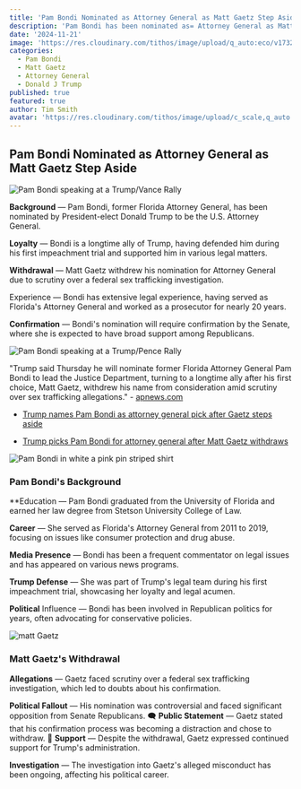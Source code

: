 ```yaml
---
title: 'Pam Bondi Nominated as Attorney General as Matt Gaetz Step Aside'
description: 'Pam Bondi has been nominated as= Attorney General as Matt Gaetz Step Aside'
date: '2024-11-21'
image: 'https://res.cloudinary.com/tithos/image/upload/q_auto:eco/v1732248824/pam-bondi-5_glzjpr.avif'
categories:
  - Pam Bondi
  - Matt Gaetz
  - Attorney General
  - Donald J Trump
published: true
featured: true
author: Tim Smith
avatar: 'https://res.cloudinary.com/tithos/image/upload/c_scale,q_auto:eco,w_1200/v1732248824/pam-bondi-4_m69mj7.avif'
---
```


<script>
  import { ExternalLink, Image } from '../lib';
</script>

## Pam Bondi Nominated as Attorney General as Matt Gaetz Step Aside

<Image
  src='https://res.cloudinary.com/tithos/image/upload/c_scale,q_auto:eco,w_1200/v1732248824/pam-bondi-4_m69mj7.avif'
  alt='Pam Bondi speaking at a Trump/Vance Rally'
/>

**Background** — Pam Bondi, former Florida Attorney General, has been nominated by President-elect Donald Trump to be the U.S. Attorney General.

**Loyalty** — Bondi is a longtime ally of Trump, having defended him during his first impeachment trial and supported him in various legal matters.

**Withdrawal** — Matt Gaetz withdrew his nomination for Attorney General due to scrutiny over a federal sex trafficking investigation.

Experience — Bondi has extensive legal experience, having served as Florida's Attorney General and worked as a prosecutor for nearly 20 years.

**Confirmation** — Bondi's nomination will require confirmation by the Senate, where she is expected to have broad support among Republicans.

<Image
  src='https://res.cloudinary.com/tithos/image/upload/c_scale,q_auto:eco,w_1200/v1732248824/pam-bondi-5_glzjpr.avif'
  alt='Pam Bondi speaking at a Trump/Pence Rally'
/>

"Trump said Thursday he will nominate former Florida Attorney General Pam Bondi to lead the Justice Department, turning to a longtime ally after his first choice, Matt Gaetz, withdrew his name from consideration amid scrutiny over sex trafficking allegations." - [apnews.com](https://apnews.com/article/gaetz-trump-fbi-justice-department-248b46ba0c882dd46d661568e8bd3bd7)

- [Trump names Pam Bondi as attorney general pick after Gaetz steps aside](https://www.theguardian.com/us-news/2024/nov/21/trump-attorney-general-pick-pam-bondi)

- [Trump picks Pam Bondi for attorney general after Matt Gaetz withdraws](https://www.cnn.com/politics/live-news/trump-transition-news-11-21-24/index.html)

<Image
  src='https://res.cloudinary.com/tithos/image/upload/c_scale,q_auto:eco,w_1200/v1732248824/pam-bondi-3_wkx072.avif'
  alt='Pam Bondi in white a pink pin striped shirt'
/>

### Pam Bondi's Background

**Education — Pam Bondi graduated from the University of Florida and earned her law degree from Stetson University College of Law.

**Career** — She served as Florida's Attorney General from 2011 to 2019, focusing on issues like consumer protection and drug abuse.

**Media Presence** — Bondi has been a frequent commentator on legal issues and has appeared on various news programs.

**Trump Defense** — She was part of Trump's legal team during his first impeachment trial, showcasing her loyalty and legal acumen.

**Political** Influence — Bondi has been involved in Republican politics for years, often advocating for conservative policies.

<Image
  src='https://res.cloudinary.com/tithos/image/upload/c_scale,q_auto:eco,w_1200/v1732250578/matt_gaetz_r0cf11.avif'
  alt='matt Gaetz'
/>

### Matt Gaetz's Withdrawal

**Allegations** — Gaetz faced scrutiny over a federal sex trafficking investigation, which led to doubts about his confirmation.

**Political Fallout** — His nomination was controversial and faced significant opposition from Senate Republicans.
🗨️
**Public Statement** — Gaetz stated that his confirmation process was becoming a distraction and chose to withdraw.
🤝
**Support** — Despite the withdrawal, Gaetz expressed continued support for Trump's administration.

**Investigation** — The investigation into Gaetz's alleged misconduct has been ongoing, affecting his political career.